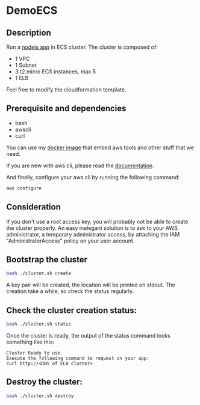 # DemoECS
## Description
Run a [nodejs app](https://hub.docker.com/r/vpommier/fake-app/) in ECS cluster.
The cluster is composed of:
* 1 VPC
* 1 Subnet
* 3 t2.micro ECS instances, max 5
* 1 ELB

Feel free to modify the cloudformation template.

## Prerequisite and dependencies
* bash
* awscli
* curl

You can use my [docker image](https://hub.docker.com/r/vpommier/ide_aws/) that embed aws tools and other stuff that we need.

If you are new with aws cli, please read the [documentation](https://aws.amazon.com/fr/documentation/cli/).

And finally, configure your aws cli by running the following command:
```bash
aws configure
```

## Consideration
If you don't use a root access key, you will probably not be able to create the cluster properly.
An easy inelegant solution is to ask to your AWS administrator, a temporary administrator access,
by attaching the IAM "AdministratorAccess" policy on your user account. 

## Bootstrap the cluster
```bash
bash ./cluster.sh create
```
A key pair will be created, the location will be printed on stdout.
The creation take a while, so check the status regularly.
	
## Check the cluster creation status:
```bash
bash ./cluster.sh status
```
Once the cluster is ready, the output of the status command looks something like this:
```
Cluster Ready to use.
Execute the following command to request on your app:
curl http://<DNS of ELB cluster>
```

## Destroy the cluster:
```bash
bash ./cluster.sh destroy
```

